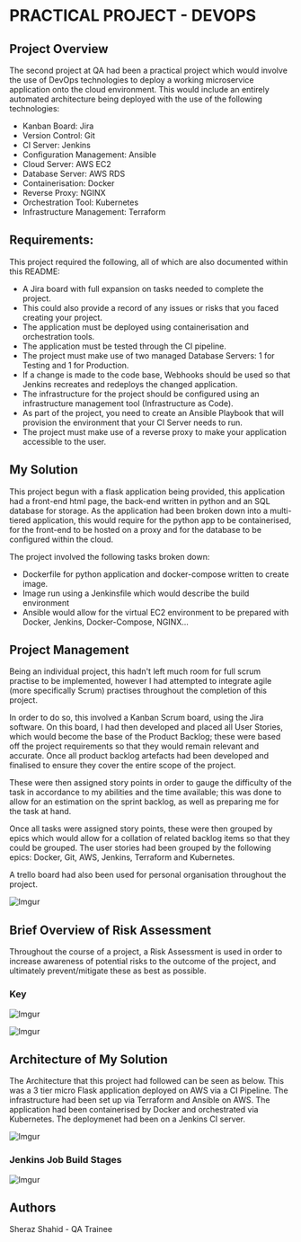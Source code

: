 <h1>PRACTICAL PROJECT - DEVOPS</h1>

<h2>Project Overview</h2>

The second project at QA had been a practical project which would involve the use of DevOps technologies to deploy a working microservice application onto the cloud environment. This would include an entirely automated architecture being deployed with the use of the following technologies: 

<ul>
<li>Kanban Board: Jira </li>
<li>Version Control: Git </li>
<li>CI Server: Jenkins </li>
<li>Configuration Management: Ansible </li>
<li>Cloud Server: AWS EC2 </li>
<li>Database Server: AWS RDS </li>
<li>Containerisation: Docker </li>
<li>Reverse Proxy: NGINX </li>
<li>Orchestration Tool: Kubernetes</li> 
<li>Infrastructure Management: Terraform</li> 
</ul> 

<h2>Requirements:</h2> 

This project required the following, all of which are also documented within this README: 

<ul>
<li>A Jira board with full expansion on tasks needed to complete the project. </li>
<li>This could also provide a record of any issues or risks that you faced creating your project. </li>
<li>The application must be deployed using containerisation and orchestration tools. </li>
<li>The application must be tested through the CI pipeline. </li>
<li>The project must make use of two managed Database Servers: 1 for Testing and 1 for Production. </li>
<li>If a change is made to the code base, Webhooks should be used so that Jenkins recreates and redeploys the changed application. </li>
<li>The infrastructure for the project should be configured using an infrastructure management tool (Infrastructure as Code). </li>
<li>As part of the project, you need to create an Ansible Playbook that will provision the environment that your CI Server needs to run. </li>
<li>The project must make use of a reverse proxy to make your application accessible to the user. </li>
</ul>
 
<h2>My Solution</h2> 

This project begun with a flask application being provided, this application had a front-end html page, the back-end written in python and an SQL database for storage. As the application had been broken down into a multi-tiered application, this would require for the python app to be containerised, for the front-end to be hosted on a proxy and for the database to be configured within the cloud. 

The project involved the following tasks broken down: 

<ul>
<li>Dockerfile for python application and docker-compose written to create image. </li>
<li>Image run using a Jenkinsfile which would describe the build environment </li>
<li>Ansible would allow for the virtual EC2 environment to be prepared with Docker, Jenkins, Docker-Compose, NGINX... </li>
</ul>
 

<h2>Project Management </h2>

Being an individual project, this hadn't left much room for full scrum practise to be implemented, however I had attempted to integrate agile (more specifically Scrum) practises throughout the completion of this project. 

In order to do so, this involved a Kanban Scrum board, using the Jira software. On this board, I had then developed and placed all User Stories, which would become the base of the Product Backlog; these were based off the project requirements so that they would remain relevant and accurate. Once all product backlog artefacts had been developed and finalised to ensure they cover the entire scope of the project.  

These were then assigned story points in order to gauge the difficulty of the task in accordance to my abilities and the time available; this was done to allow for an estimation on the sprint backlog, as well as preparing me for the task at hand. 

Once all tasks were assigned story points, these were then grouped by epics which would allow for a collation of related backlog items so that they could be grouped. The user stories had been grouped by the following epics: Docker, Git, AWS, Jenkins, Terraform and Kubernetes.

A trello board had also been used for personal organisation throughout the project.

![Imgur](https://imgur.com/ypId20m.png)
 
 

<h2>Brief Overview of Risk Assessment </h2>

Throughout the course of a project, a Risk Assessment is used in order to increase awareness of potential risks to the outcome of the project, and ultimately prevent/mitigate these as best as possible. 

<h3>Key </h3>

![Imgur](https://imgur.com/gpjQoME)

![Imgur](https://imgur.com/undefined)

<h2> Architecture of My Solution </h2> 

The Architecture that this project had followed can be seen as below. This was a 3 tier micro Flask application deployed on AWS via a CI Pipeline. The infrastructure had been set up via Terraform and Ansible on AWS. The application had been containerised by Docker and orchestrated via Kubernetes. The deploymenet had been on a Jenkins CI server.

![Imgur](https://imgur.com/sDPHlen)

<h3> Jenkins Job Build Stages </h3>

![Imgur](https://imgur.com/undefined)

<h2> Authors </h2>
Sheraz Shahid - QA Trainee
 

 
 
